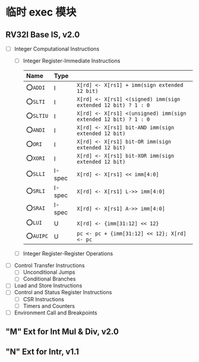 # 临时 exec 模块

## RV32I Base IS, v2.0

- [ ] Integer Computational Instructions
    - [ ] Integer Register-Immediate Instructions

        |Name|Type||
        |:-|:-|:-|
        |⭕`ADDI`  |I     |`X[rd] <- X[rs1] + imm(sign extended 12 bit)`|
        |⭕`SLTI` |I      |`X[rd] <- X[rs1] <(signed) imm(sign extended 12 bit) ? 1 : 0`|
        |⭕`SLTIU`|I      |`X[rd] <- X[rs1] <(unsigned) imm(sign extended 12 bit) ? 1 : 0`|
        |⭕`ANDI` |I      |`X[rd] <- X[rs1] bit-AND imm(sign extended 12 bit)`|
        |⭕`ORI`  |I      |`X[rd] <- X[rs1] bit-OR imm(sign extended 12 bit)`|
        |⭕`XORI` |I      |`X[rd] <- X[rs1] bit-XOR imm(sign extended 12 bit)`|
        |⭕`SLLI` |I-spec |`X[rd] <- X[rs1] << imm[4:0]`|
        |⭕`SRLI` |I-spec |`X[rd] <- X[rs1] L->> imm[4:0]`|
        |⭕`SRAI` |I-spec |`X[rd] <- X[rs1] A->> imm[4:0]`|
        |⭕`LUI`  |U      |`X[rd] <- {imm[31:12] << 12}`|
        |⭕`AUIPC`|U      |`pc <- pc + {imm[31:12] << 12}; X[rd] <- pc`|

    - [ ] Integer Register-Register Operations
- [ ] Control Transfer Instructions
    - [ ] Unconditional Jumps
    - [ ] Conditional Branches
- [ ] Load and Store Instructions
- [ ] Control and Status Register Instructions
    - [ ] CSR Instructions
    - [ ] Timers and Counters
- [ ] Environment Call and Breakpoints

## "M" Ext for Int Mul & Div, v2.0

## "N" Ext for Intr, v1.1